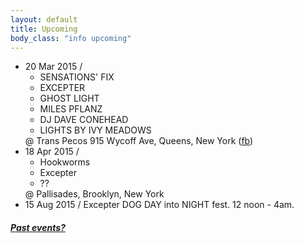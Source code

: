 ```yaml
---
layout: default
title: Upcoming 
body_class: "info upcoming"
---
```

<ul class="classed root">

  <li class="music">20 Mar 2015 /
    <ul>
      <li>SENSATIONS' FIX</li>
      <li class="more">EXCEPTER</li>
      <li>GHOST LIGHT</li>
      <li>MILES PFLANZ</li>
      <li>DJ DAVE CONEHEAD</li>
      <li>LIGHTS BY IVY MEADOWS</li>
    </ul>
    @ Trans Pecos 915 Wycoff Ave, Queens, New York
    (<a href="https://www.facebook.com/events/1556613747928894/">fb</a>)
  </li>

  <li class="music">18 Apr 2015 /
    <ul>
      <li>Hookworms</li>
      <li class="more">Excepter</li>
      <li>??</li>
    </ul>
    @ Pallisades, Brooklyn, New York
  </li>



  <li class="music">15 Aug 2015 / <span class="more">Excepter</span> DOG DAY into NIGHT fest. 12 noon - 4am.</li>
</ul>

<h5><a href="chronology.html">Past events?</a></h5>
